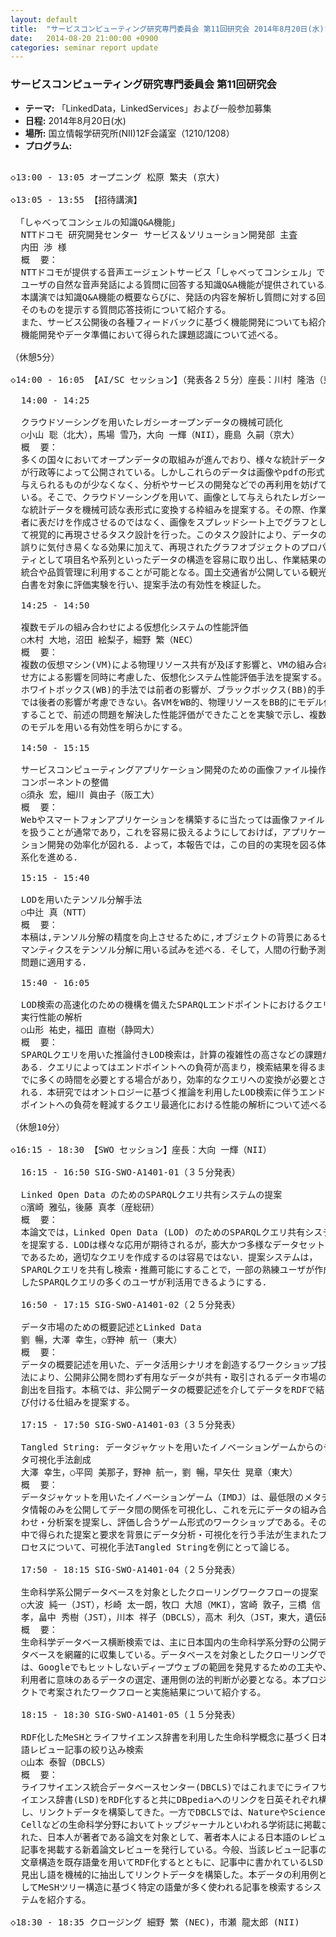 ```yaml
---
layout: default
title:  "サービスコンピューティング研究専門委員会 第11回研究会 2014年8月20日(水)"
date:   2014-08-20 21:00:00 +0900
categories: seminar report update
---
```


### サービスコンピューティング研究専門委員会 第11回研究会
- __テーマ:__ 「LinkedData，LinkedServices」および一般参加募集
- __日程:__ 2014年8月20日(水)
- __場所:__ 国立情報学研究所(NII)12F会議室（1210/1208）
- __プログラム:__

<pre>

◇13:00 - 13:05 オープニング 松原 繁夫 (京大)

◇13:05 - 13:55 【招待講演】

 「しゃべってコンシェルの知識Q&A機能」
  NTTドコモ 研究開発センター サービス＆ソリューション開発部 主査 
  内田 渉 様
  概  要：
  NTTドコモが提供する音声エージェントサービス「しゃべってコンシェル」では、
  ユーザの自然な音声発話による質問に回答する知識Q&A機能が提供されている。
  本講演では知識Q&A機能の概要ならびに、発話の内容を解析し質問に対する回答
  そのものを提示する質問応答技術について紹介する。
  また、サービス公開後の各種フィードバックに基づく機能開発についても紹介し、
  機能開発やデータ準備において得られた課題認識について述べる。

（休憩5分）

◇14:00 - 16:05 【AI/SC セッション】（発表各２５分）座長：川村 隆浩（東芝）

  14:00 - 14:25

  クラウドソーシングを用いたレガシーオープンデータの機械可読化
  ○小山 聡（北大），馬場 雪乃，大向 一輝（NII），鹿島 久嗣（京大）
  概  要：
  多くの国々においてオープンデータの取組みが進んでおり、様々な統計データ
  が行政等によって公開されている。しかしこれらのデータは画像やpdfの形式で
  与えられるものが少なくなく、分析やサービスの開発などでの再利用を妨げて
  いる。そこで、クラウドソーシングを用いて、画像として与えられたレガシー
  な統計データを機械可読な表形式に変換する枠組みを提案する。その際、作業
  者に表だけを作成させるのではなく、画像をスプレッドシート上でグラフとし
  て視覚的に再現させるタスク設計を行った。このタスク設計により、データの
  誤りに気付き易くなる効果に加えて、再現されたグラフオブジェクトのプロパ
  ティとして項目名や系列といったデータの構造を容易に取り出し、作業結果の
  統合や品質管理に利用することが可能となる。国土交通省が公開している観光
  白書を対象に評価実験を行い、提案手法の有効性を検証した。

  14:25 - 14:50

  複数モデルの組み合わせによる仮想化システムの性能評価
  ○木村 大地，沼田 絵梨子，細野 繁（NEC）
  概  要：
  複数の仮想マシン(VM)による物理リソース共有が及ぼす影響と、VMの組み合わ
  せ方による影響を同時に考慮した、仮想化システム性能評価手法を提案する。
  ホワイトボックス(WB)的手法では前者の影響が、ブラックボックス(BB)的手法
  では後者の影響が考慮できない。各VMをWB的、物理リソースをBB的にモデル化
  することで、前述の問題を解決した性能評価ができたことを実験で示し、複数
  のモデルを用いる有効性を明らかにする。

  14:50 - 15:15

  サービスコンピューティングアプリケーション開発のための画像ファイル操作
  コンポーネントの整備 
  ○須永 宏，細川 眞由子（阪工大）
  概  要：
  Webやスマートフォンアプリケーションを構築するに当たっては画像ファイル
  を扱うことが通常であり，これを容易に扱えるようにしておけば，アプリケー
  ション開発の効率化が図れる．よって，本報告では，この目的の実現を図る体
  系化を進める．

  15:15 - 15:40

  LODを用いたテンソル分解手法
  ○中辻 真（NTT）
  概  要：
  本稿は,テンソル分解の精度を向上させるために,オブジェクトの背景にあるセ
  マンティクスをテンソル分解に用いる試みを述べる．そして，人間の行動予測
  問題に適用する．

  15:40 - 16:05

  LOD検索の高速化のための機構を備えたSPARQLエンドポイントにおけるクエリ
  実行性能の解析 
  ○山形 祐史，福田 直樹（静岡大）
  概  要：
  SPARQLクエリを用いた推論付きLOD検索は，計算の複雑性の高さなどの課題が
  ある．クエリによってはエンドポイントへの負荷が高まり，検索結果を得るま
  でに多くの時間を必要とする場合があり，効率的なクエリへの変換が必要とさ
  れる．本研究ではオントロジーに基づく推論を利用したLOD検索に伴うエンド
  ポイントへの負荷を軽減するクエリ最適化における性能の解析について述べる．

（休憩10分）

◇16:15 - 18:30 【SWO セッション】座長：大向 一輝（NII）

  16:15 - 16:50 SIG-SWO-A1401-01（３５分発表）

  Linked Open Data のためのSPARQLクエリ共有システムの提案
  ○濱崎 雅弘，後藤 真孝（産総研）
  概  要：
  本論文では，Linked Open Data (LOD) のためのSPARQLクエリ共有システム
  を提案する．LODは様々な応用が期待されるが，膨大かつ多様なデータセット
  であるため，適切なクエリを作成するのは容易ではない．提案システムは，
  SPARQLクエリを共有し検索・推薦可能にすることで，一部の熟練ユーザが作成
  したSPARQLクエリの多くのユーザが利活用できるようにする．

  16:50 - 17:15 SIG-SWO-A1401-02（２５分発表）

  データ市場のための概要記述とLinked Data
  劉 暢，大澤 幸生，○野神 航一（東大）
  概  要：
  データの概要記述を用いた、データ活用シナリオを創造するワークショップ技
  法により、公開非公開を問わず有用なデータが共有・取引されるデータ市場の
  創出を目指す。本稿では、非公開データの概要記述を介してデータをRDFで結
  び付ける仕組みを提案する。

  17:15 - 17:50 SIG-SWO-A1401-03（３５分発表）

  Tangled String: データジャケットを用いたイノベーションゲームからのデー
  タ可視化手法創成
  大澤 幸生，○平岡 美那子，野神 航一，劉 暢，早矢仕 晃章（東大）
  概  要：
  データジャケットを用いたイノベーションゲーム（IMDJ）は、最低限のメタデー
  タ情報のみを公開してデータ間の関係を可視化し、これを元にデータの組み合
  わせ・分析案を提案し、評価し合うゲーム形式のワークショップである。その
  中で得られた提案と要求を背景にデータ分析・可視化を行う手法が生まれたプ
  ロセスについて、可視化手法Tangled Stringを例にとって論じる。

  17:50 - 18:15 SIG-SWO-A1401-04（２５分発表）

  生命科学系公開データベースを対象としたクローリングワークフローの提案
  ○大波 純一（JST），杉崎 太一朗，牧口 大旭（MKI），宮崎 敦子，三橋 信
  孝，畠中 秀樹（JST），川本 祥子（DBCLS），高木 利久（JST，東大，遺伝研）
  概  要：
  生命科学データベース横断検索では、主に日本国内の生命科学系分野の公開デー
  タベースを網羅的に収集している。データベースを対象としたクローリングで
  は、Googleでもヒットしないディープウェブの範囲を発見するための工夫や、
  利用者に意味のあるデータの選定、運用側の法的判断が必要となる。本プロジェ
  クトで考案されたワークフローと実施結果について紹介する。

  18:15 - 18:30 SIG-SWO-A1401-05（１５分発表）

  RDF化したMeSHとライフサイエンス辞書を利用した生命科学概念に基づく日本
  語レビュー記事の絞り込み検索 
  ○山本 泰智（DBCLS）
  概  要：
  ライフサイエンス統合データベースセンター(DBCLS)ではこれまでにライフサ
  イエンス辞書(LSD)をRDF化すると共にDBpediaへのリンクを日英それぞれ構築
  し、リンクトデータを構築してきた。一方でDBCLSでは、NatureやScience 、
  Cellなどの生命科学分野においてトップジャーナルといわれる学術誌に掲載さ
  れた、日本人が著者である論文を対象として、著者本人による日本語のレビュー
  記事を掲載する新着論文レビューを発行している。今般、当該レビュー記事の
  文章構造を既存語彙を用いてRDF化するとともに、記事中に書かれているLSD 
  見出し語を機械的に抽出してリンクトデータを構築した。本データの利用例と
  してMeSHツリー構造に基づく特定の語彙が多く使われる記事を検索するシス
  テムを紹介する。

◇18:30 - 18:35 クロージング 細野 繁 (NEC)，市瀬 龍太郎 (NII)

</pre>

